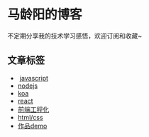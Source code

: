 # 马龄阳的博客

不定期分享我的技术学习感悟，欢迎订阅和收藏~

## 文章标签

*  [javascript](https://github.com/mly-zju/blog/issues?q=is%3Aissue+is%3Aopen+label%3Ajavascript)
*  [nodejs](https://github.com/mly-zju/blog/issues?q=is%3Aissue+is%3Aopen+label%3Anodejs)
*  [koa](https://github.com/mly-zju/blog/issues?q=is%3Aissue+is%3Aopen+label%3Akoa)
*  [react](https://github.com/mly-zju/blog/issues?q=is%3Aissue+is%3Aopen+label%3Areact)
*  [前端工程化](https://github.com/mly-zju/blog/issues?q=is%3Aissue+is%3Aopen+label%3A%E5%89%8D%E7%AB%AF%E5%B7%A5%E7%A8%8B%E5%8C%96)
*  [html/css](https://github.com/mly-zju/blog/issues?q=is%3Aissue+is%3Aopen+label%3Ahtml%2Fcss)
*  [作品demo](https://github.com/mly-zju/blog/issues?q=is%3Aissue+is%3Aopen+label%3A%E4%BD%9C%E5%93%81demo)
